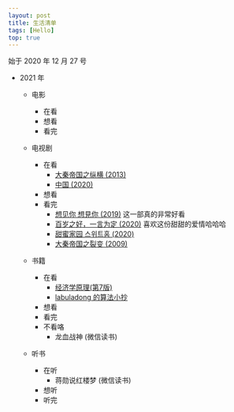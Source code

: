 ```yaml
---
layout: post
title: 生活清单
tags: [Hello]
top: true
---
```


始于 2020 年 12 月 27 号

- 2021 年

  - 电影

    - 在看
    - 想看
    - 看完

  - 电视剧

    - 在看
      - [大秦帝国之纵横 (2013)](https://movie.douban.com/subject/4858790/)
      - [中国 (2020)](https://movie.douban.com/subject/35268248/)
    - 想看
    - 看完
      - [想见你 想見你 (2019)](https://movie.douban.com/subject/30468961/) 这一部真的非常好看
      - [百岁之好，一言为定 (2020)](https://movie.douban.com/subject/34822374/) 喜欢这份甜甜的爱情哈哈哈
      - [甜蜜家园 스위트홈 (2020)](https://movie.douban.com/subject/34858078/)
      - [大秦帝国之裂变 (2009)](https://movie.douban.com/subject/3114220/)

  - 书籍

    - 在看
      - [经济学原理(第7版)](https://book.douban.com/subject/26435630/)
      - [labuladong 的算法小抄](https://book.douban.com/subject/35252621/)
    - 想看
    - 看完
    - 不看咯
      - 龙血战神 (微信读书)

  - 听书
    - 在听
      - 蒋勋说红楼梦 (微信读书)
    - 想听
    - 听完
